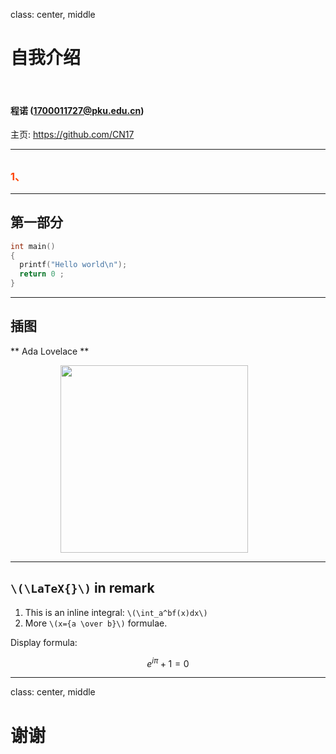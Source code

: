 class: center, middle

# 自我介绍

&nbsp;
&nbsp;

#### 程诺 (1700011727@pku.edu.cn)  

主页: https://github.com/CN17

---

## 

### <font color="orangered"> 1、 </font>

---

## 第一部分

```c
int main()
{
  printf("Hello world\n");
  return 0 ;
}
```

---

## 插图

** Ada Lovelace **

<img src="https://timgsa.baidu.com/timg?image&quality=80&size=b9999_10000&sec=1508507942090&di=82f7b2245c17a1d0e3f8ad67db5a34a2&imgtype=0&src=http%3A%2F%2Fimg.11665.com%2Fimg01_p%2Fi1%2FT1Hr6YXhRjXXawrcjX_114429.jpg" width=300 style="margin: 0px 80px">

---

## `\(\LaTeX{}\)` in remark


1. This is an inline integral: `\(\int_a^bf(x)dx\)`
2. More `\(x={a \over b}\)` formulae.

Display formula:

$$e^{i\pi} + 1 = 0$$

---

class: center, middle

# 谢谢
